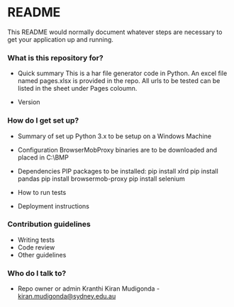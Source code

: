 # README #

This README would normally document whatever steps are necessary to get your application up and running.

### What is this repository for? ###

* Quick summary
	This is a har file generator code in Python. An excel file named pages.xlsx is provided in the repo. All urls to be tested can be listed in the sheet under Pages coloumn.
	
* Version

### How do I get set up? ###

* Summary of set up
	Python 3.x to be setup on a Windows Machine

* Configuration
	BrowserMobProxy binaries are to be downloaded and placed in C:\BMP
	
* Dependencies
	PIP packages to be installed:
		pip install xlrd
		pip install pandas
		pip install browsermob-proxy
		pip install selenium
		
* How to run tests
* Deployment instructions

### Contribution guidelines ###

* Writing tests
* Code review
* Other guidelines

### Who do I talk to? ###

* Repo owner or admin
Kranthi Kiran Mudigonda - kiran.mudigonda@sydney.edu.au
